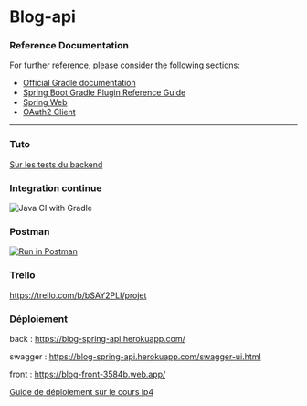 # Blog-api

### Reference Documentation
For further reference, please consider the following sections:

* [Official Gradle documentation](https://docs.gradle.org)
* [Spring Boot Gradle Plugin Reference Guide](https://docs.spring.io/spring-boot/docs/2.2.5.RELEASE/gradle-plugin/reference/html/)
* [Spring Web](https://docs.spring.io/spring-boot/docs/2.2.5.RELEASE/reference/htmlsingle/#boot-features-developing-web-applications)
* [OAuth2 Client](https://docs.spring.io/spring-boot/docs/2.2.5.RELEASE/reference/htmlsingle/#boot-features-security-oauth2-client)

---

### Tuto

[Sur les tests du backend](https://help.github.com/en/actions/language-and-framework-guides/building-and-testing-java-with-gradle)

### Integration continue

![Java CI with Gradle](https://github.com/jtobelem-simplon/blog-api/workflows/Java%20CI%20with%20Gradle/badge.svg?event=push)

### Postman

[![Run in Postman](https://run.pstmn.io/button.svg)](https://documenter.getpostman.com/view/6373510/SzYaWJTu?version=latest)

### Trello

<https://trello.com/b/bSAY2PLI/projet>

### Déploiement

back : https://blog-spring-api.herokuapp.com/

swagger : <https://blog-spring-api.herokuapp.com/swagger-ui.html>   

front : https://blog-front-3584b.web.app/

[Guide de déploiement sur le cours lp4](https://simplonco.github.io/lp4-2019/session7/deploy/)

